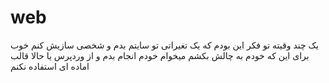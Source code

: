 # web
یک چند  وقیته تو فکر این بودم که یک تغیراتی تو سایتم بدم و شخصی سازیش کنم خوب برای این که خودم به چالش بکشم میخوام خودم انجام بدم  و از وردپرس یا حالا قالب اماده ای استفاده نکنم
